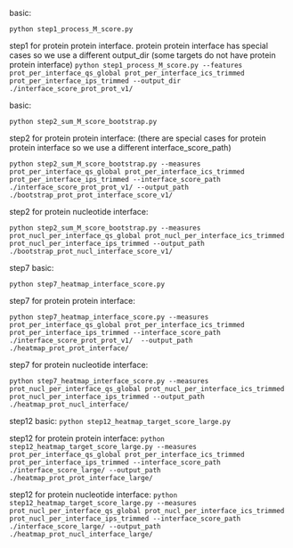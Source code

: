 basic:

`python step1_process_M_score.py`


step1 for protein protein interface. protein protein interface has special cases so we use a different output_dir (some targets do not have protein protein interface)
`python step1_process_M_score.py --features prot_per_interface_qs_global prot_per_interface_ics_trimmed prot_per_interface_ips_trimmed --output_dir ./interface_score_prot_prot_v1/`



basic:

`python step2_sum_M_score_bootstrap.py`


step2 for protein protein interface: (there are special cases for protein protein interface so we use a different interface_score_path)

`python step2_sum_M_score_bootstrap.py --measures prot_per_interface_qs_global prot_per_interface_ics_trimmed prot_per_interface_ips_trimmed --interface_score_path ./interface_score_prot_prot_v1/ --output_path ./bootstrap_prot_prot_interface_score_v1/`

step2 for protein nucleotide interface:

`python step2_sum_M_score_bootstrap.py --measures prot_nucl_per_interface_qs_global prot_nucl_per_interface_ics_trimmed prot_nucl_per_interface_ips_trimmed --output_path ./bootstrap_prot_nucl_interface_score_v1/`

step7 basic:

`python step7_heatmap_interface_score.py`


step7 for protein protein interface:

`python step7_heatmap_interface_score.py --measures prot_per_interface_qs_global prot_per_interface_ics_trimmed prot_per_interface_ips_trimmed --interface_score_path ./interface_score_prot_prot_v1/  --output_path ./heatmap_prot_prot_interface/`

step7 for protein nucleotide interface:

`python step7_heatmap_interface_score.py --measures prot_nucl_per_interface_qs_global prot_nucl_per_interface_ics_trimmed prot_nucl_per_interface_ips_trimmed --output_path ./heatmap_prot_nucl_interface/`


step12 basic:
`python step12_heatmap_target_score_large.py`

step12 for protein protein interface:
`python step12_heatmap_target_score_large.py --measures prot_per_interface_qs_global prot_per_interface_ics_trimmed prot_per_interface_ips_trimmed --interface_score_path ./interface_score_large/ --output_path ./heatmap_prot_prot_interface_large/`

step12 for protein nucleotide interface:
`python step12_heatmap_target_score_large.py --measures prot_nucl_per_interface_qs_global prot_nucl_per_interface_ics_trimmed prot_nucl_per_interface_ips_trimmed --interface_score_path ./interface_score_large/ --output_path ./heatmap_prot_nucl_interface_large/`